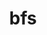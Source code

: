 ---
title: "bfs"
layout: cache
categories: [package, develop-2023-12-24]
meta: {"versions": ["3.0.4"], "compilers": ["gcc@=7.5.0"], "oss": ["ubuntu18.04"], "platforms": ["linux"], "targets": ["x86_64_v3"], "stacks": ["developer-tools", "root"], "num_specs": 1, "num_specs_by_stack": {"root": 1, "developer-tools": 1}}
spec_details: [{"hash": "t3cl5gacr5jfwji7lqpv357sn3b2nuuj", "compiler": "gcc@=7.5.0", "versions": ["3.0.4"], "os": "ubuntu18.04", "platform": "linux", "target": "x86_64_v3", "variants": ["build_system=makefile"], "stacks": ["root", "developer-tools"], "size": "-", "tarball": "https://binaries.spack.io/develop-2023-12-24/build_cache/linux-ubuntu18.04-x86_64_v3/gcc-7.5.0/bfs-3.0.4/linux-ubuntu18.04-x86_64_v3-gcc-7.5.0-bfs-3.0.4-t3cl5gacr5jfwji7lqpv357sn3b2nuuj.spack"}]
---